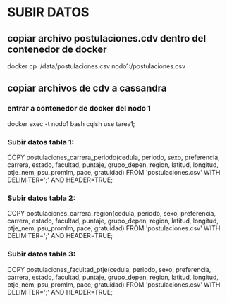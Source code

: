 
# SUBIR DATOS

## copiar archivo postulaciones.cdv dentro del contenedor de docker
docker cp ./data/postulaciones.csv nodo1:/postulaciones.csv

## copiar archivos de cdv a cassandra
### entrar a contenedor de docker del nodo 1
docker exec -t nodo1 bash
cqlsh
use tarea1;

### Subir datos tabla 1:
COPY postulaciones_carrera_periodo(cedula, periodo, sexo, preferencia, carrera, estado, facultad, puntaje, grupo_depen, region, latitud, longitud, ptje_nem, psu_promlm, pace, gratuidad) FROM 'postulaciones.csv' WITH DELIMITER=';' AND HEADER=TRUE;

### Subir datos tabla 2:
COPY postulaciones_carrera_region(cedula, periodo, sexo, preferencia, carrera, estado, facultad, puntaje, grupo_depen, region, latitud, longitud, ptje_nem, psu_promlm, pace, gratuidad) FROM 'postulaciones.csv' WITH DELIMITER=';' AND HEADER=TRUE;

### Subir datos tabla 3:
COPY postulaciones_facultad_ptje(cedula, periodo, sexo, preferencia, carrera, estado, facultad, puntaje, grupo_depen, region, latitud, longitud, ptje_nem, psu_promlm, pace, gratuidad) FROM 'postulaciones.csv' WITH DELIMITER=';' AND HEADER=TRUE;
